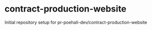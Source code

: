 # contract-production-website

Initial repository setup for pr-poehali-dev/contract-production-website